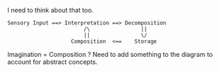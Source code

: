 I need to think about that too.

```
Sensory Input ==> Interpretation ==> Decomposition
                        /\                ||
                        ||                \/
                    Composition  <==    Storage
```
Imagination = Composition ?
Need to add something to the diagram to account for abstract concepts.
